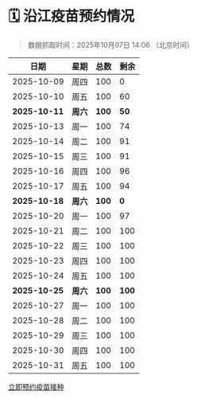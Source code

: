 # 🗓️ 沿江疫苗预约情况

> 数据抓取时间：2025年10月07日 14:06 （北京时间）

| 日期 | 星期 | 总数 | 剩余 |
|------|------|------|------|
| 2025-10-09 | 周四 | 100 | 0 |
| 2025-10-10 | 周五 | 100 | 60 |
| **2025-10-11** | **周六** | **100** | **50** |
| 2025-10-13 | 周一 | 100 | 74 |
| 2025-10-14 | 周二 | 100 | 91 |
| 2025-10-15 | 周三 | 100 | 91 |
| 2025-10-16 | 周四 | 100 | 96 |
| 2025-10-17 | 周五 | 100 | 94 |
| **2025-10-18** | **周六** | **100** | **0** |
| 2025-10-20 | 周一 | 100 | 97 |
| 2025-10-21 | 周二 | 100 | 100 |
| 2025-10-22 | 周三 | 100 | 100 |
| 2025-10-23 | 周四 | 100 | 100 |
| 2025-10-24 | 周五 | 100 | 100 |
| **2025-10-25** | **周六** | **100** | **100** |
| 2025-10-27 | 周一 | 100 | 100 |
| 2025-10-28 | 周二 | 100 | 100 |
| 2025-10-29 | 周三 | 100 | 100 |
| 2025-10-30 | 周四 | 100 | 100 |
| 2025-10-31 | 周五 | 100 | 100 |


<div class="button-container">
<a class="btn" href="http://yfzweb.ishequ.net/#/login" target="_blank">立即预约疫苗接种</a>
</div>
